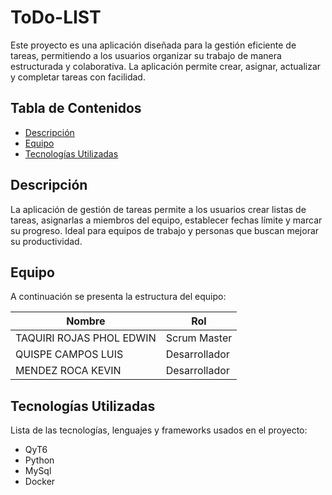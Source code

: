 # ToDo-LIST

Este proyecto es una aplicación diseñada para la gestión eficiente de tareas, permitiendo a los usuarios organizar su trabajo de manera estructurada y colaborativa. La aplicación permite crear, asignar, actualizar y completar tareas con facilidad.

## Tabla de Contenidos
- [Descripción](#descripción)
- [Equipo](#equipo)
- [Tecnologías Utilizadas](#tecnologías-utilizadas)

## Descripción
La aplicación de gestión de tareas permite a los usuarios crear listas de tareas, asignarlas a miembros del equipo, establecer fechas límite y marcar su progreso. Ideal para equipos de trabajo y personas que buscan mejorar su productividad.

## Equipo
A continuación se presenta la estructura del equipo:

| Nombre       | Rol           |
|-------------|--------------|
| TAQUIRI ROJAS PHOL EDWIN | Scrum Master |
| QUISPE CAMPOS LUIS | Desarrollador |
| MENDEZ ROCA KEVIN | Desarrollador |

## Tecnologías Utilizadas
Lista de las tecnologías, lenguajes y frameworks usados en el proyecto:
- QyT6 
- Python
- MySql
- Docker
